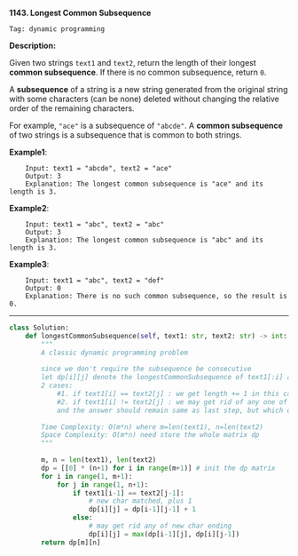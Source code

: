 **1143. Longest Common Subsequence**

```Tag: dynamic programming```

**Description:**

Given two strings ```text1``` and ```text2```, return the length of their longest **common subsequence**. If there is no common subsequence, return ```0```.

A **subsequence** of a string is a new string generated from the original string with some characters (can be none) deleted without changing the relative order of the remaining characters.

For example, ```"ace"``` is a subsequence of ```"abcde"```.
A **common subsequence** of two strings is a subsequence that is common to both strings.

**Example1**:

        Input: text1 = "abcde", text2 = "ace" 
        Output: 3  
        Explanation: The longest common subsequence is "ace" and its length is 3.

**Example2**:

        Input: text1 = "abc", text2 = "abc"
        Output: 3
        Explanation: The longest common subsequence is "abc" and its length is 3.   
        
**Example3**:

        Input: text1 = "abc", text2 = "def"
        Output: 0
        Explanation: There is no such common subsequence, so the result is 0.  

-----------

```python
class Solution:
    def longestCommonSubsequence(self, text1: str, text2: str) -> int:
        """
        A classic dynamic programming problem
        
        since we don't require the subsequence be consecutive
        let dp[i][j] denote the longestCommonSubsequence of text1[:i] and text2[:j]
        2 cases:
            #1. if text1[i] == text2[j] : we get length += 1 in this case from last step
            #2. if text1[i] != text2[j] : we may get rid of any one of text1[i] or text2[j]
            and the answer should remain same as last step, but which one? Take max
        
        Time Complexity: O(m*n) where m=len(text1), n=len(text2)
        Space Complexity: O(m*n) need store the whole matrix dp
        """
        
        m, n = len(text1), len(text2)
        dp = [[0] * (n+1) for i in range(m+1)] # init the dp matrix
        for i in range(1, m+1):
            for j in range(1, n+1):
                if text1[i-1] == text2[j-1]:
                    # new char matched, plus 1
                    dp[i][j] = dp[i-1][j-1] + 1
                else:
                    # may get rid any of new char ending
                    dp[i][j] = max(dp[i-1][j], dp[i][j-1])
        return dp[m][n]
```
